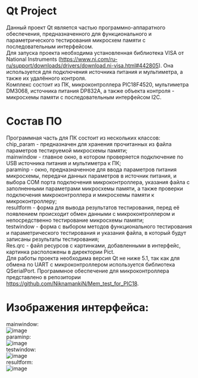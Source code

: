 # Qt Project
Данный проект Qt является частью программно-аппаратного обеспечения, предназначенного для функционального и параметрического тестирования микросхем памяти с последовательным интерфейсом.  
Для запуска проекта необходима установленная библиотека VISA от National Instruments (https://www.ni.com/ru-ru/support/downloads/drivers/download.ni-visa.html#442805). Она используется для подключения источника питания и мультиметра, а также их удалённого контроля.  
Комплекс состоит из ПК, микроконтроллера PIC18F4520, мультиметра DM3068, источника питания DP832A, а также объекта контроля - микросхемы памяти с последовательным интерфейсом I2C.
# Состав ПО
Программная часть для ПК состоит из нескольких классов:  
chip_param - предназначен для хранения прочитанных из файла параметров тестируемой микросхемы памяти;  
mainwindow - главное окно, в котором проверяется подключение по USB источника питания и мультиметра к ПК;  
paraminp - окно, предназначенное для ввода параметров питания микросхемы, передачи данных параметров в источник питания, и выбора COM порта подключения микроконтроллера, указания файла с заполненными параметрами микросхемы памяти, а также проверки подключения микроконтроллера и микросхемы памяти к микроконтроллеру;  
resultform - форма для вывода результатов тестирования, перед её появлением происходит обмен данными с микроконтроллером и непосредственно тестирование микросхемы памяти;  
testwindow - форма с выбором методов функционального тестирования и параметрического тестирования и указания файла, в который будут записаны результаты тестирования;  
Res.qrc - файл ресурсов с картинками, добавленными в интерфейс, картинка расположены в директории Pict.  
Для работы проекта необходима версия Qt не ниже 5.1, так как для обмена по UART с микроконтроллером используется библиотека QSerialPort. 
Программное обеспечение для микроконтроллера представлено в репозитории https://github.com/NiknamankiN/Mem_test_for_PIC18.  
# Изображения интерфейса:  
mainwindow:  
![image](https://user-images.githubusercontent.com/59146831/169151049-6bc64eea-2a77-401d-ac93-a1a8af3d75b7.png)  
paraminp:  
![image](https://user-images.githubusercontent.com/59146831/169151210-ee62fd2e-f778-4e4e-9185-6c01d7c7aef7.png)  
testwindow:  
![image](https://user-images.githubusercontent.com/59146831/169151326-63da62c6-9421-41b9-ae63-a97e41175576.png)  
resultform:  
![image](https://user-images.githubusercontent.com/59146831/169151566-4dca3b91-354b-4a73-b5c6-e6e07be74077.png)  

